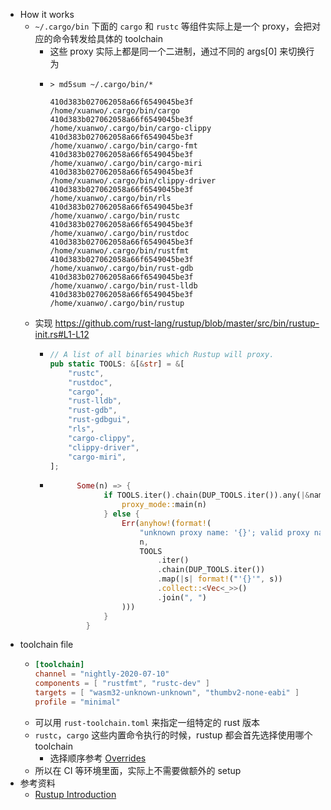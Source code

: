 - How it works
	- `~/.cargo/bin` 下面的 `cargo` 和 `rustc` 等组件实际上是一个 proxy，会把对应的命令转发给具体的 toolchain
		- 这些 proxy 实际上都是同一个二进制，通过不同的 args[0] 来切换行为
		- ```shell
		  > md5sum ~/.cargo/bin/*
		  
		  410d383b027062058a66f6549045be3f  /home/xuanwo/.cargo/bin/cargo
		  410d383b027062058a66f6549045be3f  /home/xuanwo/.cargo/bin/cargo-clippy
		  410d383b027062058a66f6549045be3f  /home/xuanwo/.cargo/bin/cargo-fmt
		  410d383b027062058a66f6549045be3f  /home/xuanwo/.cargo/bin/cargo-miri
		  410d383b027062058a66f6549045be3f  /home/xuanwo/.cargo/bin/clippy-driver
		  410d383b027062058a66f6549045be3f  /home/xuanwo/.cargo/bin/rls
		  410d383b027062058a66f6549045be3f  /home/xuanwo/.cargo/bin/rustc
		  410d383b027062058a66f6549045be3f  /home/xuanwo/.cargo/bin/rustdoc
		  410d383b027062058a66f6549045be3f  /home/xuanwo/.cargo/bin/rustfmt
		  410d383b027062058a66f6549045be3f  /home/xuanwo/.cargo/bin/rust-gdb
		  410d383b027062058a66f6549045be3f  /home/xuanwo/.cargo/bin/rust-lldb
		  410d383b027062058a66f6549045be3f  /home/xuanwo/.cargo/bin/rustup
		  
		  ```
	- 实现 https://github.com/rust-lang/rustup/blob/master/src/bin/rustup-init.rs#L1-L12
		- ```rust
		  // A list of all binaries which Rustup will proxy.
		  pub static TOOLS: &[&str] = &[
		      "rustc",
		      "rustdoc",
		      "cargo",
		      "rust-lldb",
		      "rust-gdb",
		      "rust-gdbgui",
		      "rls",
		      "cargo-clippy",
		      "clippy-driver",
		      "cargo-miri",
		  ];
		  
		  ```
		- ```rust
		  		Some(n) => {
		              if TOOLS.iter().chain(DUP_TOOLS.iter()).any(|&name| name == n) {
		                  proxy_mode::main(n)
		              } else {
		                  Err(anyhow!(format!(
		                      "unknown proxy name: '{}'; valid proxy names are {}",
		                      n,
		                      TOOLS
		                          .iter()
		                          .chain(DUP_TOOLS.iter())
		                          .map(|s| format!("'{}'", s))
		                          .collect::<Vec<_>>()
		                          .join(", ")
		                  )))
		              }
		          }
		  ```
- toolchain file
	- ```toml
	  [toolchain]
	  channel = "nightly-2020-07-10"
	  components = [ "rustfmt", "rustc-dev" ]
	  targets = [ "wasm32-unknown-unknown", "thumbv2-none-eabi" ]
	  profile = "minimal"
	  ```
	- 可以用 `rust-toolchain.toml` 来指定一组特定的 rust 版本
	- `rustc`，`cargo` 这些内置命令执行的时候，rustup 都会首先选择使用哪个 toolchain
		- 选择顺序参考 [Overrides](https://rust-lang.github.io/rustup/overrides.html#overrides)
	- 所以在 CI 等环境里面，实际上不需要做额外的 setup
- 参考资料
	- [Rustup Introduction](https://rust-lang.github.io/rustup/index.html#introduction)